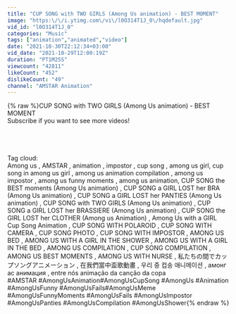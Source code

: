 ```yaml
---
title: "CUP SONG with TWO GIRLS (Among Us animation) - BEST MOMENT"
image: "https:\/\/i.ytimg.com\/vi\/l0O314T1J_0\/hqdefault.jpg"
vid_id: "l0O314T1J_0"
categories: "Music"
tags: ["animation","animated","video"]
date: "2021-10-30T22:12:34+03:00"
vid_date: "2021-10-29T12:00:19Z"
duration: "PT1M25S"
viewcount: "42811"
likeCount: "452"
dislikeCount: "49"
channel: "AMSTAR Animation"
---
```

{% raw %}CUP SONG with TWO GIRLS (Among Us animation) - BEST MOMENT<br />Subscribe if you want to see more videos!<br /><br /><br /><br /><br />Tag cloud:<br />Among us , AMSTAR , animation , impostor , cup song , among us girl, cup song in among us girl , among us animation compilation , among us impostor , among us funny moments , among us animation, CUP SONG the BEST moments (Among Us animation) , CUP SONG a GIRL LOST her BRA (Among Us animation) , CUP SONG a GIRL LOST her PANTIES (Among Us animation) , CUP SONG with TWO GIRLS (Among Us animation) , CUP SONG a GIRL LOST her BRASSIERE (Among Us animation) , CUP SONG the GIRL LOST her CLOTHER (Among us Animation) , Among Us with a GIRL Cup Song Animation , CUP SONG WITH POLAROID , CUP SONG WITH CAMERA , CUP SONG PHOTO , CUP SONG WITH IMPOSTOR , AMONG US BED , AMONG US WITH A GIRL IN THE SHOWER , AMONG US WITH A GIRL IN THE BED , AMONG US COMPILATION , CUP SONG COMPILATION , AMONG US BEST MOMENTS , AMONG US WITH NURSE , 私たちの間でカップソングアニメーション , 在我們當中盃歌動畫 , 우리 중 컵송 애니메이션 , амонг ас анимация , entre nós animação da canção da copa<br />#AMSTAR #AmongUs​​​Animation​​​ #AmongUsCupSong #AmongUs #Animation #AmongUsFunny #AmongUsFails​​​ #AmongUsMeme #AmongUsFunnyMoments​​​ #AmongUsFails​​​​​​​​​ #AmongUsImpostor #AmongUsPanties #AmongUsCompilation #AmongUsShower{% endraw %}
